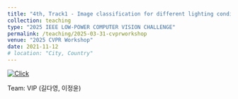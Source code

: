 ```yaml
---
title: "4th, Track1 - Image classification for different lighting conditions and styles"
collection: teaching
type: "2025 IEEE LOW-POWER COMPUTER VISION CHALLENGE"
permalink: /teaching/2025-03-31-cvprworkshop
venue: "2025 CVPR Workshop"
date: 2021-11-12
# location: "City, Country"
---
```

[![Click](https://img.icons8.com/?size=100&id=11202&format=png&color=000000)](https://lpcv.ai/2025LPCVC/leaderboard/track1/) 

Team: VIP (길다영, 이정윤)
